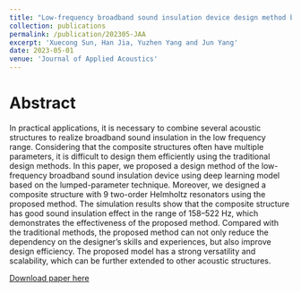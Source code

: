 ```yaml
---
title: "Low-frequency broadband sound insulation device design method based on deep learning"
collection: publications
permalink: /publication/202305-JAA
excerpt: 'Xuecong Sun, Han Jia, Yuzhen Yang and Jun Yang'
date: 2023-05-01
venue: 'Journal of Applied Acoustics'
---
```


Abstract
======
In practical applications, it is necessary to combine several acoustic structures to realize broadband sound insulation in the low frequency range. Considering that the composite structures often have multiple parameters, it is difficult to design them efficiently using the traditional design methods. In this paper, we proposed a design method of the low-frequency broadband sound insulation device using deep learning model based on the lumped-parameter technique. Moreover, we designed a composite structure with 9 two-order Helmholtz resonators using the proposed method. The simulation results show that the composite structure has good sound insulation effect in the range of 158–522 Hz, which demonstrates the effectiveness of the proposed method. Compared with the traditional methods, the proposed method can not only reduce the dependency on the designer’s skills and experiences, but also improve design efficiency. The proposed model has a strong versatility and scalability, which can be further extended to other acoustic structures.


[Download paper here](https://sunxvecong.github.io/files/202305-JAA.pdf)
